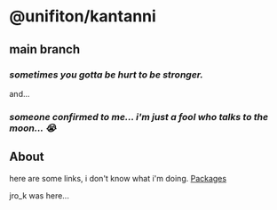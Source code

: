 # @unifiton/kantanni
## main branch
                                                                               

### ***sometimes you gotta be hurt to be stronger.***

and...

### ***someone confirmed to me... i'm just a fool who talks to the moon... 😭***


## About
here are some links, i don't know what i'm doing.
[Packages](https://github.com/unifiton/kantanni/packages)

jro_k was here...
